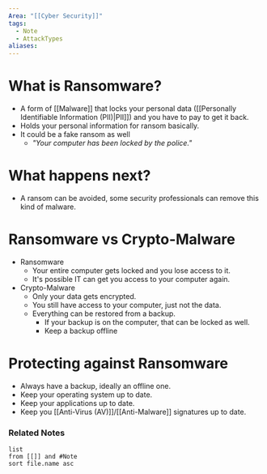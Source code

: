 ```yaml
---
Area: "[[Cyber Security]]"
tags:
  - Note
  - AttackTypes
aliases:
---
```

# What is Ransomware?
- A form of [[Malware]] that locks your personal data ([[Personally Identifiable Information (PII)|PII]]) and you have to pay to get it back.
- Holds your personal information for ransom basically.
- It could be a fake ransom as well
	- _"Your computer has been locked by the police."_

# What happens next?
- A ransom can be avoided, some security professionals can remove this kind of malware.

# Ransomware vs Crypto-Malware
- Ransomware
	- Your entire computer gets locked and you lose access to it.
	- It's possible IT can get you access to your computer again.
- Crypto-Malware
	- Only your data gets encrypted.
	- You still have access to your computer, just not the data.
	- Everything can be restored from a backup.
		- If your backup is on the computer, that can be locked as well.
		- Keep a backup offline

# Protecting against Ransomware
- Always have a backup, ideally an offline one.
- Keep your operating system up to date.
- Keep your applications up to date.
- Keep you [[Anti-Virus (AV)]]/[[Anti-Malware]] signatures up to date.

### Related Notes
```dataview
list
from [[]] and #Note 
sort file.name asc
```
